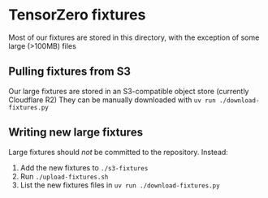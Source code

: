 # TensorZero fixtures

Most of our fixtures are stored in this directory, with the exception of some large (>100MB) files

## Pulling fixtures from S3

Our large fixtures are stored in an S3-compatible object store (currently Cloudflare R2)
They can be manually downloaded with `uv run ./download-fixtures.py`

## Writing new large fixtures

Large fixtures should _not_ be committed to the repository. Instead:

1. Add the new fixtures to `./s3-fixtures`
2. Run `./upload-fixtures.sh`
3. List the new fixtures files in `uv run ./download-fixtures.py`
